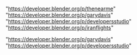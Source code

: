 "https://developer.blender.org/p/thenearme"
"https://developer.blender.org/p/garydavis"
"https://developer.blender.org/p/developersstudio"
"https://developer.blender.org/p/iranflights"
 
"https://developer.blender.org/p/garydavis"
"https://developer.blender.org/p/developersstudio"
 
